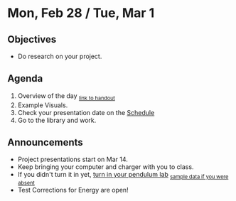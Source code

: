 Mon, Feb 28 / Tue, Mar 1
=================== 
  
Objectives  
------------  
- Do research on your project.

Agenda    
---------    

1. Overview of the day <sub>[link to handout][wd2]</sub>
2. Example Visuals. 
3. Check your presentation date on the [Schedule](https://avoncsc-my.sharepoint.com/:x:/g/personal/zjrohrbach_avon-schools_org/ERhuKfM6FuZAu7ceF1RrcTMBOxKzjRD5kdb5vncOwACRwg?e=W4jjF8)
4. Go to the library and work.

Announcements 
-------------  
 
- Project presentations start on Mar 14.
- Keep bringing your computer and charger with you to class.
- If you didn't turn it in yet, [turn in your pendulum lab][submit] <sub>[sample data if you were absent][data]</sub>
- Test Corrections for Energy are open!


[wd2]: https://avon.schoology.com/course/5138386979/materials/gp/5728367466
[bib]: https://avon.schoology.com/assignment/5526830221/
[temp]: https://avon.schoology.com/course/5138386979/materials/gp/5672843626
[pend-vid]: https://avon.schoology.com/course/5138386979/materials/gp/5690374047
[submit]: https://avon.schoology.com/assignment/5690527389/
[data]: https://avon.schoology.com/course/5138386979/materials/gp/5722288329

<!--stackedit_data:
eyJoaXN0b3J5IjpbLTU1NzIxMzY2NywzNzk2MTI5NzgsMjAxMz
AyMTM4Nyw2OTA3MTgxMCwxODc4Njc5NjE2LDE0MjY1MDc2OTks
LTIxMjM3OTg1NTMsMjU0MDE2MjUsLTEzNDY0NzYzNTksMTYxNz
MxMjMxNywzNDczNzI3MzgsLTY5ODUyNDExMiwtMjA5ODU1OTM0
LC02NjE5NTUxODUsLTEyNDU1MzYwMjQsNTYzNDUzOTMxLDExNz
A5MTI5NzcsMTg1NjYyODQ1LDQyNDIwNzM5LC05OTA2MDU3NzBd
fQ==
-->